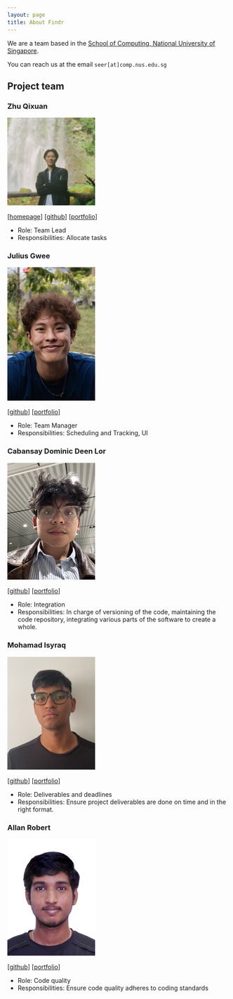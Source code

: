 ```yaml
---
layout: page
title: About Findr
---
```


We are a team based in the [School of Computing, National University of Singapore](https://www.comp.nus.edu.sg).

You can reach us at the email `seer[at]comp.nus.edu.sg`

## Project team

### Zhu Qixuan

<img src="images/qiiiixuan.png.jpg" width="200px">

[[homepage](https://www.linkedin.com/in/qixuan-zhu-585926299/)]
[[github](https://github.com/qiiiixuan)]
[[portfolio](team/qixuan.md)]

* Role: Team Lead
* Responsibilities: Allocate tasks

### Julius Gwee

<img src="images/julius-gwee.png" width="200px">

[[github](http://github.com/julius-gwee)]
[[portfolio](team/julius-gwee.md)]

* Role: Team Manager
* Responsibilities: Scheduling and Tracking, UI

### Cabansay Dominic Deen Lor

<img src="images/dominicddl.png" width="200px">

[[github](http://github.com/dominicddl)] [[portfolio](team/dominicddl.md)]

* Role: Integration
* Responsibilities: In charge of versioning of the code, maintaining the code repository, integrating various parts of the software to create a whole.

### Mohamad Isyraq

<img src="images/isyraqyusof.png" width="200px">

[[github](http://github.com/isyraqyusof)]
[[portfolio](team/isyraqyusof.md)]

* Role: Deliverables and deadlines
* Responsibilities: Ensure project deliverables are done on time and in the right format.

### Allan Robert

<img src="images/allanrobert0203.png" width="200px">

[[github](http://github.com/allanrobert0203)]
[[portfolio](https://www.linkedin.com/in/allan-robert-93a95b301?utm_source=share&utm_campaign=share_via&utm_content=profile&utm_medium=ios_app)]

* Role: Code quality
* Responsibilities: Ensure code quality adheres to coding standards
